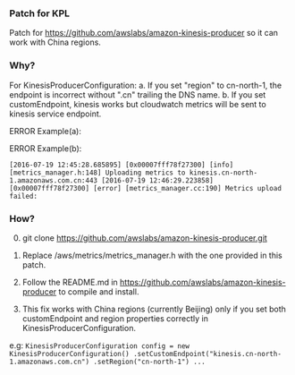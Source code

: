 ### Patch for KPL

Patch for https://github.com/awslabs/amazon-kinesis-producer so it can work with China regions.

### Why?

For KinesisProducerConfiguration:
a. If you set "region" to cn-north-1, the endpoint is incorrect without ".cn" trailing the DNS name.
b. If you set customEndpoint, kinesis works but cloudwatch metrics will be sent to kinesis service endpoint.

ERROR Example(a):


ERROR Example(b):

`[2016-07-19 12:45:28.685895] [0x00007fff78f27300] [info] [metrics_manager.h:148] Uploading metrics to kinesis.cn-north-1.amazonaws.com.cn:443
[2016-07-19 12:46:29.223858] [0x00007fff78f27300] [error] [metrics_manager.cc:190] Metrics upload failed: `

### How?

0. git clone https://github.com/awslabs/amazon-kinesis-producer.git

1. Replace /aws/metrics/metrics_manager.h with the one provided in this patch.

2. Follow the README.md in https://github.com/awslabs/amazon-kinesis-producer to compile and install.

3. This fix works with China regions (currently Beijing) only if you set both customEndpoint and region properties correctly in KinesisProducerConfiguration.

e.g:
	`KinesisProducerConfiguration config = new KinesisProducerConfiguration()
        					.setCustomEndpoint("kinesis.cn-north-1.amazonaws.com.cn")
        					.setRegion("cn-north-1")
						...`


